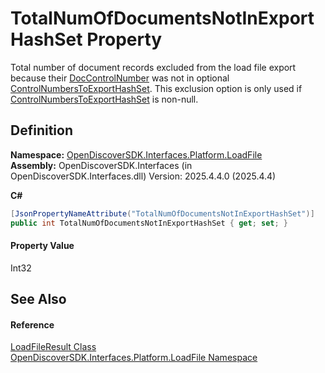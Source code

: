 # TotalNumOfDocumentsNotInExportHashSet Property


Total number of document records excluded from the load file export because their <a href="5bf04a4e-5496-1528-2730-041321ca181e">DocControlNumber</a> was not in optional <a href="fe4fb6f9-8c43-186b-e662-c0f6b02f6eaa">ControlNumbersToExportHashSet</a>. This exclusion option is only used if <a href="fe4fb6f9-8c43-186b-e662-c0f6b02f6eaa">ControlNumbersToExportHashSet</a> is non-null.



## Definition
**Namespace:** <a href="64ba929d-e4db-0192-acbb-9e65aff4a599">OpenDiscoverSDK.Interfaces.Platform.LoadFile</a>  
**Assembly:** OpenDiscoverSDK.Interfaces (in OpenDiscoverSDK.Interfaces.dll) Version: 2025.4.4.0 (2025.4.4)

**C#**
``` C#
[JsonPropertyNameAttribute("TotalNumOfDocumentsNotInExportHashSet")]
public int TotalNumOfDocumentsNotInExportHashSet { get; set; }
```



#### Property Value
Int32

## See Also


#### Reference
<a href="e4ae457a-c5e8-3831-5312-f9f0c16f130a">LoadFileResult Class</a>  
<a href="64ba929d-e4db-0192-acbb-9e65aff4a599">OpenDiscoverSDK.Interfaces.Platform.LoadFile Namespace</a>  
